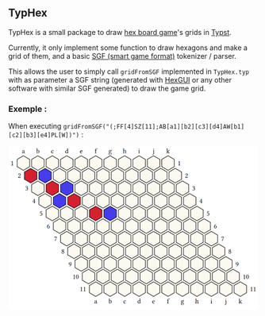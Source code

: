 ## TypHex

TypHex is a small package to draw [hex board game](https://en.wikipedia.org/wiki/Hex_(board_game))'s grids in [Typst](https://typst.app/).

Currently, it only implement some function to draw hexagons and make a grid of them, and a basic [SGF (smart game format)](https://en.wikipedia.org/wiki/Smart_Game_Format) tokenizer / parser.

This allows the user to simply call `gridFromSGF` implemented in `TypHex.typ` with as parameter a SGF string (generated with [HexGUI](https://github.com/ryanbhayward/hexgui) or any other software with similar SGF generated) to draw the game grid.

### Exemple :
When executing `gridFromSGF("(;FF[4]SZ[11];AB[a1][b2][c3][d4]AW[b1][c2][b3][e4]PL[W])")` :

![exemple.png](./exemple.png)

